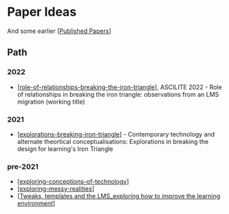# Paper Ideas

And some earlier [[Published Papers]]

## Path

### 2022

- [[role-of-relationships-breaking-the-iron-triangle]], ASCILITE 2022 - Role of relationships in breaking the iron triangle: observations from an LMS migration (working title)

### 2021

- [[explorations-breaking-iron-triangle]] - Contemporary technology and alternate theortical conceptualisations: Explorations in breaking the design for learning's Iron Triangle
### pre-2021

- [[exploring-conceptions-of-technology]]
- [[exploring-messy-realities]]
- [[Tweaks, templates and the LMS_exploring how to improve the learning environment]]

[//begin]: # "Autogenerated link references for markdown compatibility"
[Published Papers]: <Paper Ideas/Published/Published Papers> "Published papers"
[role-of-relationships-breaking-the-iron-triangle]: Design/role-of-relationships-breaking-the-iron-triangle "The role of relationships in breaking the iron triangle"
[explorations-breaking-iron-triangle]: <Paper Ideas/explorations-breaking-iron-triangle> "Breaking the iron triangle"
[exploring-conceptions-of-technology]: <Paper Ideas/exploring-conceptions-of-technology> "Exploring conceptions of technology: Implications for learning, teaching, and meso-level practitioners"
[exploring-messy-realities]: <Paper Ideas/exploring-messy-realities> "Exploring the Messy Realities of Post-Digital Education"
[Tweaks, templates and the LMS_exploring how to improve the learning environment]: <Paper Ideas/Published/Tweaks, templates and the LMS_exploring how to improve the learning environment> "Tweaks, templates and the LMS: exploring how to improve the learning environment"
[//end]: # "Autogenerated link references"